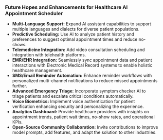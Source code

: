 ### Future Hopes and Enhancements for Healthcare AI Appointment Scheduler
- **Multi-Language Support:** Expand AI assistant capabilities to support multiple languages and dialects for diverse patient populations.
- **Predictive Scheduling:** Use AI to analyze patient history and preferences to suggest optimal appointment times and reduce no-shows.
- **Telemedicine Integration:** Add video consultation scheduling and integration with telehealth platforms.
- **EMR/EHR Integration:** Seamlessly sync appointment data and patient interactions with Electronic Medical Record systems to enable holistic healthcare management.
- **SMS/Email Reminder Automation:** Enhance reminder workflows with personalized multi-channel notifications to reduce missed appointments further.
- **Advanced Emergency Triage:** Incorporate symptom checker AI to triage patients and escalate critical conditions automatically.
- **Voice Biometrics:** Implement voice authentication for patient verification enhancing security and personalizing the experience.
- **Analytics Dashboard:** Provide healthcare providers with insights on appointment trends, patient wait times, no-show rates, and operational KPIs.
- **Open-Source Community Collaboration:** Invite contributions to improve model prompts, add features, and adapt the solution to other industries.
